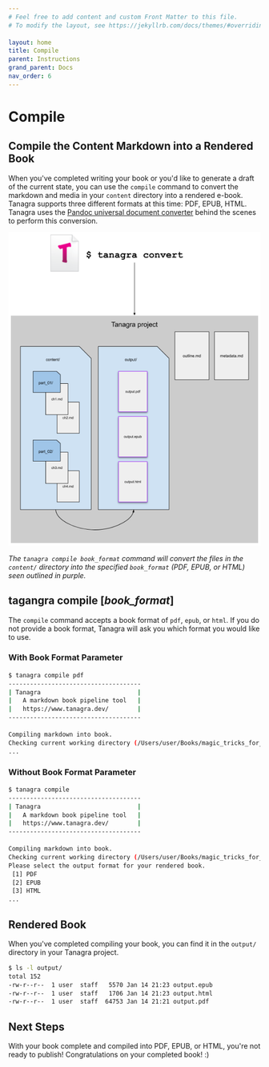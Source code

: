 ```yaml
---
# Feel free to add content and custom Front Matter to this file.
# To modify the layout, see https://jekyllrb.com/docs/themes/#overriding-theme-defaults

layout: home
title: Compile
parent: Instructions
grand_parent: Docs
nav_order: 6
---
```


# Compile
## Compile the Content Markdown into a Rendered Book
When you've completed writing your book or you'd like to generate a draft of the current state, you can use the `compile` command to convert the markdown and media in your `content` directory into a rendered e-book. Tanagra supports three different formats at this time: PDF, EPUB, HTML. Tanagra uses the [Pandoc universal document converter](https://pandoc.org/) behind the scenes to perform this conversion.


![Tanagra Workflow: Compile](/assets/images/tanagra-workflow-compile.png "Tanagra Workflow: Compile")

*The `tanagra compile book_format` command will convert the files in the `content/` directory into the specified `book_format` (PDF, EPUB, or HTML) seen outlined in purple.*

## **tagangra compile** [_book_format_]
The `compile` command accepts a book format of `pdf`, `epub`, or `html`. If you do not provide a book format, Tanagra will ask you which format you would like to use.

### With Book Format Parameter
```bash
$ tanagra compile pdf
-------------------------------------
| Tanagra                           |
|   A markdown book pipeline tool   |
|   https://www.tanagra.dev/        |
-------------------------------------

Compiling markdown into book.
Checking current working directory (/Users/user/Books/magic_tricks_for_dogs) for project...
...
```

### Without Book Format Parameter
```bash
$ tanagra compile
-------------------------------------
| Tanagra                           |
|   A markdown book pipeline tool   |
|   https://www.tanagra.dev/        |
-------------------------------------

Compiling markdown into book.
Checking current working directory (/Users/user/Books/magic_tricks_for_dogs) for project...
Please select the output format for your rendered book.
 [1] PDF
 [2] EPUB
 [3] HTML
...
```

## Rendered Book
When you've completed compiling your book, you can find it in the `output/` directory in your Tanagra project.

```bash
$ ls -l output/
total 152
-rw-r--r--  1 user  staff   5570 Jan 14 21:23 output.epub
-rw-r--r--  1 user  staff   1706 Jan 14 21:23 output.html
-rw-r--r--  1 user  staff  64753 Jan 14 21:21 output.pdf
```

## Next Steps
With your book complete and compiled into PDF, EPUB, or HTML, you're not ready to publish! Congratulations on your completed book! :)
